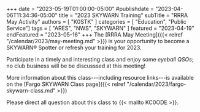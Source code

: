 +++
date = "2023-05-19T01:00:00-05:00"
#publishdate = "2023-04-06T11:34:36-05:00"
title = "2023 SKYWARN Training"
subTitle = "RRRA May Activity"
authors = [ "K0STK" ]
categories = [ "Education", "Public Service"]
tags = [ "ARES", "NWS", "SKYWARN" ]
featured = "2023-04-19"
endFeatured = "2023-05-16"
+++
The [RRRA May Meeting]({{< relref "/calendar/2023/may-meeting.md" >}})
is your opportunity to become a SKYWARN&reg; Spotter or refresh your training
for 2023.

Participate in a timely and interesting class and enjoy some *eyeball QSOs*;
no club business will be be discusssed at this meeting!
<!--more-->

More information about this class---including resource links---is
available on the
[Fargo SKYWARN Class page]({{< relref "/calendar/2023/fargo-skywarn-class.md" >}})

Please direct all question about this class to {{< mailto KC0ODE >}}.
